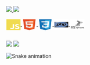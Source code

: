 
 <div>
  <a href="https://github.com/Danilomd">
  <img height="160em" src="https://github-readme-stats.vercel.app/api?username=Danilomd&show_icons=true&theme=dark&include_all_commits=true&count_private=true"/>
  <img height="160em" src="https://github-readme-stats.vercel.app/api/top-langs/?username=Danilomd&layout=compact&langs_count=7&theme=dark"/>
</div>
<div style="display: inline_block"><br>
  <img align="center" alt="Rafa-Js" height="30" width="40" src="https://raw.githubusercontent.com/devicons/devicon/master/icons/javascript/javascript-plain.svg">
  <img align="center" alt="Rafa-HTML" height="30" width="40" src="https://raw.githubusercontent.com/devicons/devicon/master/icons/html5/html5-original.svg">
  <img align="center" alt="Rafa-CSS" height="30" width="40" src="https://raw.githubusercontent.com/devicons/devicon/master/icons/css3/css3-original.svg">
  <img align="center" alt="Rafa-Csharp" height="30" width="40" src="https://raw.githubusercontent.com/devicons/devicon/master/icons/php/php-original.svg">
   <img align="center" alt="Rafa-Csharp" height="30" width="40" src="https://raw.githubusercontent.com/devicons/devicon/master/icons/microsoftsqlserver/microsoftsqlserver-plain-wordmark.svg"> 
</div>
  
  ##
  
<div> 
  <a href = "mailto:molina.txt@gmail.com"><img src="https://img.shields.io/badge/-Gmail-%23333?style=for-the-badge&logo=gmail&logoColor=white" target="_blank"></a>
  <a href="https://www.linkedin.com/in/danilo-molina-0ab2a7151/" target="_blank"><img src="https://img.shields.io/badge/-LinkedIn-%230077B5?style=for-the-badge&logo=linkedin&logoColor=white" target="_blank"></a> 
  
  ![Snake animation](https://github.com/Danilomd/rafaballerini/blob/output/github-contribution-grid-snake.svg)
</div>
  
